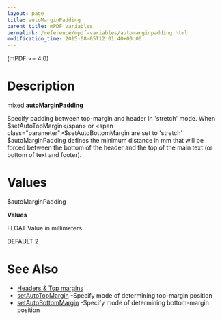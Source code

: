 ```yaml
---
layout: page
title: autoMarginPadding
parent_title: mPDF Variables
permalink: /reference/mpdf-variables/automarginpadding.html
modification_time: 2015-08-05T12:01:40+00:00
---
```


(mPDF >= 4.0)

# Description

mixed **autoMarginPadding**

Specify padding between top-margin and header in 'stretch' mode. When <span class="parameter">$setAutoTopMargin</span> or <span class="parameter">$setAutoBottomMargin</span> are set to 'stretch' <span class="parameter">$autoMarginPadding</span> defines the minimum distance in mm that will be forced between the bottom of the header and the top of the main text (or bottom of text and footer).

# Values

<span class="parameter">$autoMarginPadding</span> 

**Values**

<span class="smallblock">FLOAT</span> Value in millimeters

<span class="smallblock">DEFAULT</span> 2

# See Also

<ul>
<li class="manual_boxlist"><a href="{{ "/headers-footers/headers-top-margins.html" | prepend: site.baseurl }}">Headers &amp; Top margins </a></li>
<li class="manual_boxlist"><a href="{{ "/reference/mpdf-variables/setautotopmargin.html" | prepend: site.baseurl }}">setAutoTopMargin</a> -Specify mode of determining top-margin position</li>
<li class="manual_boxlist"><a href="{{ "/reference/mpdf-variables/setautobottommargin.html" | prepend: site.baseurl }}">setAutoBottomMargin</a> -Specify mode of determining bottom-margin position</li>
</ul>

